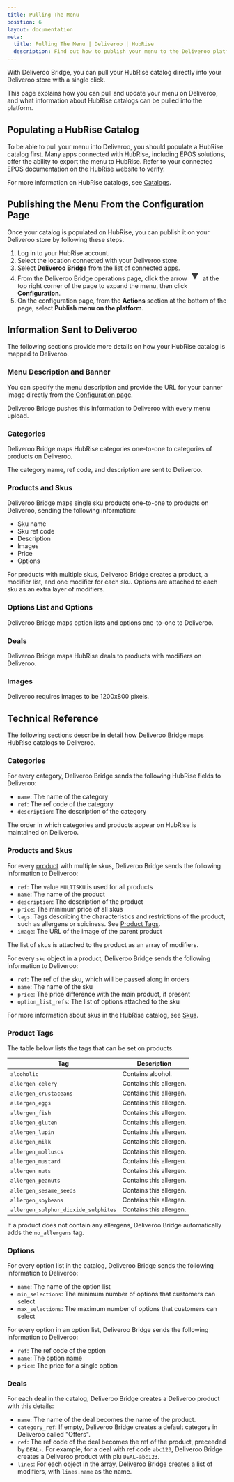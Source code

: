 ```yaml
---
title: Pulling The Menu
position: 6
layout: documentation
meta:
  title: Pulling The Menu | Deliveroo | HubRise
  description: Find out how to publish your menu to the Deliveroo platform, how items and options are encoded, and which features are supported.
---
```


With Deliveroo Bridge, you can pull your HubRise catalog directly into your Deliveroo store with a single click.

This page explains how you can pull and update your menu on Deliveroo, and what information about HubRise catalogs can be pulled into the platform.

## Populating a HubRise Catalog

To be able to pull your menu into Deliveroo, you should populate a HubRise catalog first. Many apps connected with HubRise, including EPOS solutions, offer the ability to export the menu to HubRise. Refer to your connected EPOS documentation on the HubRise website to verify.

For more information on HubRise catalogs, see [Catalogs](/docs/catalog/).

## Publishing the Menu From the Configuration Page

Once your catalog is populated on HubRise, you can publish it on your Deliveroo store by following these steps.

1. Log in to your HubRise account.
1. Select the location connected with your Deliveroo store.
1. Select **Deliveroo Bridge** from the list of connected apps.
1. From the Deliveroo Bridge operations page, click the arrow <InlineImage width="20" height="20">![Arrow icon](../images/arrow-icon.jpg)</InlineImage> at the top right corner of the page to expand the menu, then click **Configuration**.
1. On the configuration page, from the **Actions** section at the bottom of the page, select **Publish menu on the platform**.

## Information Sent to Deliveroo

The following sections provide more details on how your HubRise catalog is mapped to Deliveroo.

### Menu Description and Banner

You can specify the menu description and provide the URL for your banner image directly from the [Configuration page](/apps/deliveroo/configuration).

Deliveroo Bridge pushes this information to Deliveroo with every menu upload.

### Categories

Deliveroo Bridge maps HubRise categories one-to-one to categories of products on Deliveroo.

The category name, ref code, and description are sent to Deliveroo.

### Products and Skus

Deliveroo Bridge maps single sku products one-to-one to products on Deliveroo, sending the following information:

- Sku name
- Sku ref code
- Description
- Images
- Price
- Options

For products with multiple skus, Deliveroo Bridge creates a product, a modifier list, and one modifier for each sku.
Options are attached to each sku as an extra layer of modifiers.

### Options List and Options

Deliveroo Bridge maps option lists and options one-to-one to Deliveroo.

### Deals

Deliveroo Bridge maps HubRise deals to products with modifiers on Deliveroo.

### Images

Deliveroo requires images to be 1200x800 pixels.


## Technical Reference

The following sections describe in detail how Deliveroo Bridge maps HubRise catalogs to Deliveroo.

### Categories

For every category, Deliveroo Bridge sends the following HubRise fields to Deliveroo:

- `name`: The name of the category
- `ref`: The ref code of the category
- `description`: The description of the category

The order in which categories and products appear on HubRise is maintained on Deliveroo.

### Products and Skus

For every [product](/developers/api/catalog-management/#products) with multiple skus, Deliveroo Bridge sends the following information to Deliveroo:

- `ref`: The value `MULTISKU` is used for all products
- `name`: The name of the product
- `description`: The description of the product
- `price`: The minimum price of all skus
- `tags`: Tags describing the characteristics and restrictions of the product, such as allergens or spiciness. See [Product Tags](#product-tags).
- `image`: The URL of the image of the parent product

The list of skus is attached to the product as an array of modifiers.

For every `sku` object in a product, Deliveroo Bridge sends the following information to Deliveroo:

- `ref`: The ref of the sku, which will be passed along in orders
- `name`: The name of the sku
- `price`: The price difference with the main product, if present
- `option_list_refs`: The list of options attached to the sku

For more information about skus in the HubRise catalog, see [Skus](/developers/api/catalog-management/#skus).


### Product Tags

The table below lists the tags that can be set on products.

| Tag                                  | Description             |
| ------------------------------------ | ----------------------- |
| `alcoholic`                          | Contains alcohol.       |
| `allergen_celery`                    | Contains this allergen. |
| `allergen_crustaceans`               | Contains this allergen. |
| `allergen_eggs`                      | Contains this allergen. |
| `allergen_fish`                      | Contains this allergen. |
| `allergen_gluten`                    | Contains this allergen. |
| `allergen_lupin`                     | Contains this allergen. |
| `allergen_milk`                      | Contains this allergen. |
| `allergen_molluscs`                  | Contains this allergen. |
| `allergen_mustard`                   | Contains this allergen. |
| `allergen_nuts`                      | Contains this allergen. |
| `allergen_peanuts`                   | Contains this allergen. |
| `allergen_sesame_seeds`              | Contains this allergen. |
| `allergen_soybeans`                  | Contains this allergen. |
| `allergen_sulphur_dioxide_sulphites` | Contains this allergen. |

If a product does not contain any allergens, Deliveroo Bridge automatically adds the `no_allergens` tag.

### Options

For every option list in the catalog, Deliveroo Bridge sends the following information to Deliveroo:

- `name`: The name of the option list
- `min_selections`: The minimum number of options that customers can select
- `max_selections`: The maximum number of options that customers can select

For every option in an option list, Deliveroo Bridge sends the following information to Deliveroo:

- `ref`: The ref code of the option
- `name`: The option name
- `price`: The price for a single option

### Deals

For each deal in the catalog, Deliveroo Bridge creates a Deliveroo product with this details:

- `name`: The name of the deal becomes the name of the product.
- `category_ref`: If empty, Deliveroo Bridge creates a default category in Deliveroo called "Offers".
- `ref`: The ref code of the deal becomes the ref of the product, preceeded by `DEAL-`. For example, for a deal with ref code `abc123`, Deliveroo Bridge creates a Deliveroo product with plu `DEAL-abc123`.
- `lines`: For each object in the array, Deliveroo Bridge creates a list of modifiers, with `lines.name` as the name.

